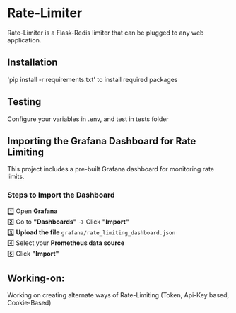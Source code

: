 # Rate-Limiter

Rate-Limiter is a Flask-Redis limiter that can be plugged to any web application.

## Installation

'pip install -r requirements.txt' to install required packages 

## Testing 

Configure your variables in .env, and test in tests folder

## Importing the Grafana Dashboard for Rate Limiting
This project includes a pre-built Grafana dashboard for monitoring rate limits.

### **Steps to Import the Dashboard**
1️⃣ Open **Grafana**  
2️⃣ Go to **"Dashboards"** → Click **"Import"**  
3️⃣ **Upload the file** `grafana/rate_limiting_dashboard.json`  
4️⃣ Select your **Prometheus data source**  
5️⃣ Click **"Import"**  

## Working-on:

Working on creating alternate ways of Rate-Limiting (Token, Api-Key based, Cookie-Based)


